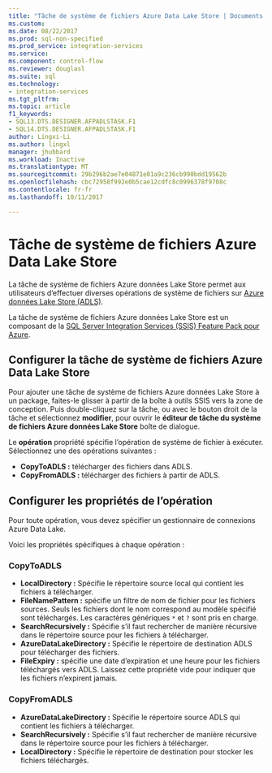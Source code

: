 ```yaml
---
title: "Tâche de système de fichiers Azure Data Lake Store | Documents Microsoft"
ms.custom: 
ms.date: 08/22/2017
ms.prod: sql-non-specified
ms.prod_service: integration-services
ms.service: 
ms.component: control-flow
ms.reviewer: douglasl
ms.suite: sql
ms.technology:
- integration-services
ms.tgt_pltfrm: 
ms.topic: article
f1_keywords:
- SQL13.DTS.DESIGNER.AFPADLSTASK.F1
- SQL14.DTS.DESIGNER.AFPADLSTASK.F1
author: Lingxi-Li
ms.author: lingxl
manager: jhubbard
ms.workload: Inactive
ms.translationtype: MT
ms.sourcegitcommit: 29b296b2ae7e04871e81a9c236cb990bdd19562b
ms.openlocfilehash: cbc72958f992e0b5cae12cdfc8c0996378f9708c
ms.contentlocale: fr-fr
ms.lasthandoff: 10/11/2017

---
```

# <a name="azure-data-lake-store-file-system-task"></a>Tâche de système de fichiers Azure Data Lake Store

La tâche de système de fichiers Azure données Lake Store permet aux utilisateurs d’effectuer diverses opérations de système de fichiers sur [Azure données Lake Store (ADLS)](https://azure.microsoft.com/services/data-lake-store/).

La tâche de système de fichiers Azure données Lake Store est un composant de la [SQL Server Integration Services (SSIS) Feature Pack pour Azure](../../integration-services/azure-feature-pack-for-integration-services-ssis.md).

## <a name="configure-the-azure-data-lake-store-file-system-task"></a>Configurer la tâche de système de fichiers Azure Data Lake Store

Pour ajouter une tâche de système de fichiers Azure données Lake Store à un package, faites-le glisser à partir de la boîte à outils SSIS vers la zone de conception. Puis double-cliquez sur la tâche, ou avec le bouton droit de la tâche et sélectionnez **modifier**, pour ouvrir le **éditeur de tâche du système de fichiers Azure données Lake Store** boîte de dialogue.

Le **opération** propriété spécifie l’opération de système de fichier à exécuter. Sélectionnez une des opérations suivantes :

- **CopyToADLS :** télécharger des fichiers dans ADLS.
- **CopyFromADLS :** télécharger des fichiers à partir de ADLS.

## <a name="configure-the-properties-for-the-operation"></a>Configurer les propriétés de l’opération
Pour toute opération, vous devez spécifier un gestionnaire de connexions Azure Data Lake.

Voici les propriétés spécifiques à chaque opération :

### <a name="copytoadls"></a>CopyToADLS
- **LocalDirectory :** Spécifie le répertoire source local qui contient les fichiers à télécharger.
- **FileNamePattern :** spécifie un filtre de nom de fichier pour les fichiers sources. Seuls les fichiers dont le nom correspond au modèle spécifié sont téléchargés. Les caractères génériques `*` et `?` sont pris en charge.
- **SearchRecursively :** Spécifie s’il faut rechercher de manière récursive dans le répertoire source pour les fichiers à télécharger.
- **AzureDataLakeDirectory :** Spécifie le répertoire de destination ADLS pour télécharger des fichiers.
- **FileExpiry :** spécifie une date d’expiration et une heure pour les fichiers téléchargés vers ADLS. Laissez cette propriété vide pour indiquer que les fichiers n’expirent jamais.

### <a name="copyfromadls"></a>CopyFromADLS
- **AzureDataLakeDirectory :** Spécifie le répertoire source ADLS qui contient les fichiers à télécharger.
- **SearchRecursively :** Spécifie s’il faut rechercher de manière récursive dans le répertoire source pour les fichiers à télécharger.
- **LocalDirectory :** Spécifie le répertoire de destination pour stocker les fichiers téléchargés.

